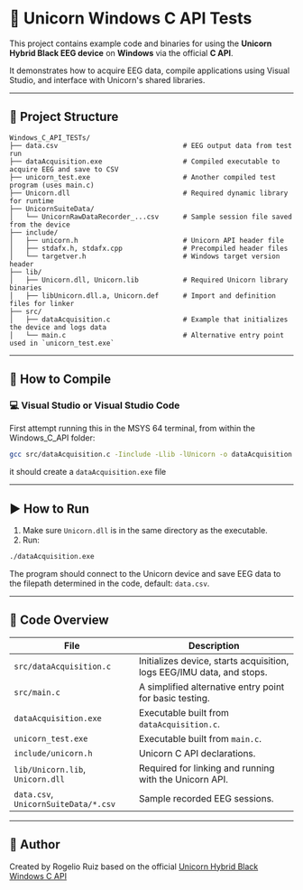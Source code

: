 # 🧠 Unicorn Windows C API Tests

This project contains example code and binaries for using the **Unicorn Hybrid Black EEG device** on **Windows** via the official **C API**.

It demonstrates how to acquire EEG data, compile applications using Visual Studio, and interface with Unicorn's shared libraries.

---

## 📁 Project Structure

```
Windows_C_API_TESTs/
├── data.csv                               # EEG output data from test run
├── dataAcquisition.exe                    # Compiled executable to acquire EEG and save to CSV
├── unicorn_test.exe                       # Another compiled test program (uses main.c)
├── Unicorn.dll                            # Required dynamic library for runtime
├── UnicornSuiteData/
│   └── UnicornRawDataRecorder_...csv      # Sample session file saved from the device
├── include/
│   ├── unicorn.h                          # Unicorn API header file
│   ├── stdafx.h, stdafx.cpp               # Precompiled header files
│   └── targetver.h                        # Windows target version header
├── lib/
│   ├── Unicorn.dll, Unicorn.lib           # Required Unicorn library binaries
│   ├── libUnicorn.dll.a, Unicorn.def      # Import and definition files for linker
├── src/
│   ├── dataAcquisition.c                  # Example that initializes the device and logs data
│   └── main.c                             # Alternative entry point used in `unicorn_test.exe`
```

---

## 🔧 How to Compile

### 💻 Visual Studio or Visual Studio Code

First attempt running this in the MSYS 64 terminal, from within the Windows_C_API folder:

```sh
gcc src/dataAcquisition.c -Iinclude -Llib -lUnicorn -o dataAcquisition.exe
```

it should create a `dataAcquisition.exe` file

---

## ▶️ How to Run

1. Make sure `Unicorn.dll` is in the same directory as the executable.
2. Run:

```sh
./dataAcquisition.exe
```

The program should connect to the Unicorn device and save EEG data to the filepath determined in the code, default: `data.csv`.

---

## 📄 Code Overview

| File | Description |
|------|-------------|
| `src/dataAcquisition.c` | Initializes device, starts acquisition, logs EEG/IMU data, and stops. |
| `src/main.c` | A simplified alternative entry point for basic testing. |
| `dataAcquisition.exe` | Executable built from `dataAcquisition.c`. |
| `unicorn_test.exe` | Executable built from `main.c`. |
| `include/unicorn.h` | Unicorn C API declarations. |
| `lib/Unicorn.lib`, `Unicorn.dll` | Required for linking and running with the Unicorn API. |
| `data.csv`, `UnicornSuiteData/*.csv` | Sample recorded EEG sessions. |

---

## 👤 Author

Created by Rogelio Ruiz based on the official [Unicorn Hybrid Black Windows C API](https://github.com/unicorn-bi/Unicorn-Hybrid-Black-Windows-APIs/blob/main/c-api/unicorn-c-api.md)